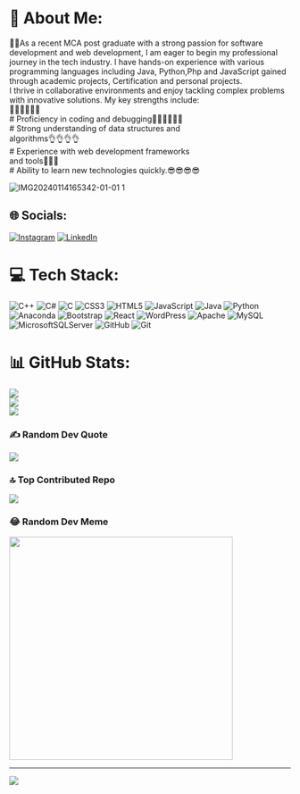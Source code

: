 # 💫 About Me:
👩‍💻As a recent MCA post graduate with a strong passion for software development and web development, I am eager to begin my professional journey in the tech industry. I have hands-on experience with various programming languages including Java, Python,Php and JavaScript gained through academic projects, Certification and personal projects.<br>I thrive in collaborative environments and enjoy tackling complex problems with innovative solutions. My key strengths include:<br>🙌🙌🙌🙌🙌🙌<br> # Proficiency in coding and debugging👩‍💻👩‍💻👩‍💻<br> # Strong understanding of data structures and <br> algorithms👌👌👌👌<br> # Experience with web development frameworks <br> and tools📲📲📲<br> # Ability to learn new technologies quickly.😎😎😎😎<br>

![IMG20240114165342-01-01 1](https://github.com/Prashantshinde2573/Prashantshinde2573/assets/156752791/58e7e2cb-4f6e-47fe-91d6-34238fd5d4b4)


## 🌐 Socials:
[![Instagram](https://img.shields.io/badge/Instagram-%23E4405F.svg?logo=Instagram&logoColor=white)](https://instagram.com/_mr._ps__) [![LinkedIn](https://img.shields.io/badge/LinkedIn-%230077B5.svg?logo=linkedin&logoColor=white)](https://linkedin.com/in/www.linkedin.com/in/prashant-shinde-8bb027290) 

# 💻 Tech Stack:
![C++](https://img.shields.io/badge/c++-%2300599C.svg?style=for-the-badge&logo=c%2B%2B&logoColor=white) ![C#](https://img.shields.io/badge/c%23-%23239120.svg?style=for-the-badge&logo=csharp&logoColor=white) ![C](https://img.shields.io/badge/c-%2300599C.svg?style=for-the-badge&logo=c&logoColor=white) ![CSS3](https://img.shields.io/badge/css3-%231572B6.svg?style=for-the-badge&logo=css3&logoColor=white) ![HTML5](https://img.shields.io/badge/html5-%23E34F26.svg?style=for-the-badge&logo=html5&logoColor=white) ![JavaScript](https://img.shields.io/badge/javascript-%23323330.svg?style=for-the-badge&logo=javascript&logoColor=%23F7DF1E) ![Java](https://img.shields.io/badge/java-%23ED8B00.svg?style=for-the-badge&logo=openjdk&logoColor=white) ![Python](https://img.shields.io/badge/python-3670A0?style=for-the-badge&logo=python&logoColor=ffdd54) ![Anaconda](https://img.shields.io/badge/Anaconda-%2344A833.svg?style=for-the-badge&logo=anaconda&logoColor=white) ![Bootstrap](https://img.shields.io/badge/bootstrap-%238511FA.svg?style=for-the-badge&logo=bootstrap&logoColor=white) ![React](https://img.shields.io/badge/react-%2320232a.svg?style=for-the-badge&logo=react&logoColor=%2361DAFB) ![WordPress](https://img.shields.io/badge/WordPress-%23117AC9.svg?style=for-the-badge&logo=WordPress&logoColor=white) ![Apache](https://img.shields.io/badge/apache-%23D42029.svg?style=for-the-badge&logo=apache&logoColor=white) ![MySQL](https://img.shields.io/badge/mysql-4479A1.svg?style=for-the-badge&logo=mysql&logoColor=white) ![MicrosoftSQLServer](https://img.shields.io/badge/Microsoft%20SQL%20Server-CC2927?style=for-the-badge&logo=microsoft%20sql%20server&logoColor=white) ![GitHub](https://img.shields.io/badge/github-%23121011.svg?style=for-the-badge&logo=github&logoColor=white) ![Git](https://img.shields.io/badge/git-%23F05033.svg?style=for-the-badge&logo=git&logoColor=white)
# 📊 GitHub Stats:
![](https://github-readme-stats.vercel.app/api?username=prashantshinde2573&theme=dark&hide_border=true&include_all_commits=false&count_private=false)<br/>
![](https://github-readme-streak-stats.herokuapp.com/?user=prashantshinde2573&theme=dark&hide_border=true)<br/>
![](https://github-readme-stats.vercel.app/api/top-langs/?username=prashantshinde2573&theme=dark&hide_border=true&include_all_commits=false&count_private=false&layout=compact)

### ✍️ Random Dev Quote
![](https://quotes-github-readme.vercel.app/api?type=vetical&theme=light)

### 🔝 Top Contributed Repo
![](https://github-contributor-stats.vercel.app/api?username=prashantshinde2573&limit=5&theme=dark&combine_all_yearly_contributions=true)

### 😂 Random Dev Meme
<img src='https://memer-new.vercel.app/' style="height: 400px;"/>

---
[![](https://visitcount.itsvg.in/api?id=prashantshinde2573&icon=1&color=0)](https://visitcount.itsvg.in)

<!-- Proudly created with GPRM ( https://gprm.itsvg.in ) -->
